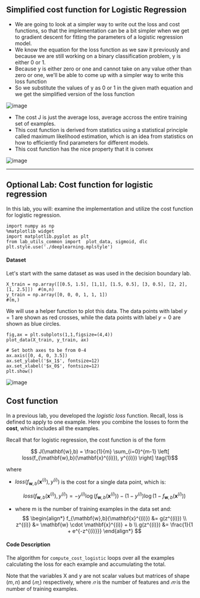 ## Simplified cost function for Logistic Regression

- We are going to look at a simpler way to write out the loss and cost functions, so that the implementation can be a bit simpler when we get to gradient descent for fitting the parameters of a logistic regression model.
- We know the equation for the loss function as we saw it previously and because we are still working on a binary classification problem, y is either 0 or 1.
- Because y is either zero or one and cannot take on any value other than zero or one, we'll be able to come up with a simpler way to write this loss function
- So we substitute the values of y as 0 or 1 in the given math equation and we get the simplified version of the loss function

![image](https://github.com/user-attachments/assets/2b0542b4-28be-4344-bc72-e3a3f1b81d6a)

- The cost J is just the average loss, average accross the entire training set of examples.
- This cost function is derived from statistics using a statistical principle called maximum likelihood estimation, which is an idea from statistics on how to efficiently find parameters for different models.
- This cost function has the nice property that it is convex

![image](https://github.com/user-attachments/assets/45c5a63f-0e5c-444b-8147-a397f358af90)

---

## Optional Lab: Cost function for logistic regression

In this lab, you will: examine the implementation and utilize the cost function for logistic regression.

```
import numpy as np
%matplotlib widget
import matplotlib.pyplot as plt
from lab_utils_common import  plot_data, sigmoid, dlc
plt.style.use('./deeplearning.mplstyle')
```

#### Dataset 
Let's start with the same dataset as was used in the decision boundary lab.

```
X_train = np.array([[0.5, 1.5], [1,1], [1.5, 0.5], [3, 0.5], [2, 2], [1, 2.5]])  #(m,n)
y_train = np.array([0, 0, 0, 1, 1, 1])                                           #(m,)
```
We will use a helper function to plot this data. The data points with label $y=1$ are shown as red crosses, while the data points with label $y=0$ are shown as blue circles.

```
fig,ax = plt.subplots(1,1,figsize=(4,4))
plot_data(X_train, y_train, ax)

# Set both axes to be from 0-4
ax.axis([0, 4, 0, 3.5])
ax.set_ylabel('$x_1$', fontsize=12)
ax.set_xlabel('$x_0$', fontsize=12)
plt.show()
```

![image](https://github.com/user-attachments/assets/d8ddcc61-396a-45de-95f4-15ec650f5514)

## Cost function

In a previous lab, you developed the *logistic loss* function. Recall, loss is defined to apply to one example. Here you combine the losses to form the **cost**, which includes all the examples.


Recall that for logistic regression, the cost function is of the form 

$$ J(\mathbf{w},b) = \frac{1}{m} \sum_{i=0}^{m-1} \left[ loss(f_{\mathbf{w},b}(\mathbf{x}^{(i)}), y^{(i)}) \right] \tag{1}$$

where
* $loss(f_{\mathbf{w},b}(\mathbf{x}^{(i)}), y^{(i)})$ is the cost for a single data point, which is:

    $$loss(f_{\mathbf{w},b}(\mathbf{x}^{(i)}), y^{(i)}) = -y^{(i)} \log\left(f_{\mathbf{w},b}\left( \mathbf{x}^{(i)} \right) \right) - \left( 1 - y^{(i)}\right) \log \left( 1 - f_{\mathbf{w},b}\left( \mathbf{x}^{(i)} \right) \right) \tag{2}$$
    
*  where m is the number of training examples in the data set and: </br>
$$
\begin{align*}
  f_{\mathbf{w},b}(\mathbf{x}^{(i)}) &= g(z^{(i)}) \\
  z^{(i)} &= \mathbf{w} \cdot \mathbf{x}^{(i)} + b \\
  g(z^{(i)}) &= \frac{1}{1 + e^{-z^{(i)}}}
\end{align*}
$$


 <a name='ex-02'></a> 
#### Code Description

The algorithm for `compute_cost_logistic` loops over all the examples calculating the loss for each example and accumulating the total.

Note that the variables X and y are not scalar values but matrices of shape ($m, n$) and ($𝑚$,) respectively, where  $𝑛$ is the number of features and $𝑚$ is the number of training examples.
